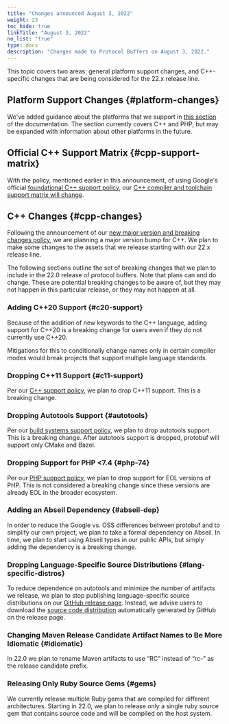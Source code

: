 ```yaml
---
title: "Changes announced August 3, 2022"
weight: 23
toc_hide: true
linkTitle: "August 3, 2022"
no_list: "true"
type: docs
description: "Changes made to Protocol Buffers on August 3, 2022."
---
```

    

This topic covers two areas: general platform support changes, and C++-specific
changes that are being considered for the 22.x release line.

## Platform Support Changes {#platform-changes}

We've added guidance about the platforms that we support in
[this section](/docs/programming-guides/proto#platforms) of
the documentation. The section currently covers C++ and PHP, but may be expanded
with information about other platforms in the future.

## Official C++ Support Matrix {#cpp-support-matrix}

With the policy, mentioned earlier in this announcement, of using Google's
official
[foundational C++ support policy](/docs/programming-guides/proto#platforms),
our
[C++ compiler and toolchain support matrix will change](https://github.com/google/oss-policies-info/blob/8067c719150dfec6a836dd82230c5eb0ba11acd7/foundational-cxx-support-matrix.md).

## C++ Changes {#cpp-changes}

Following the announcement of our
[new major version and breaking changes policy](/docs/news/2022-07-06),
we are planning a major version bump for C++. We plan to make some changes to
the assets that we release starting with our 22.x release line.

The following sections outline the set of breaking changes that we plan to
include in the 22.0 release of protocol buffers. Note that plans can and do
change. These are potential breaking changes to be aware of, but they may not
happen in this particular release, or they may not happen at all.

### Adding C++20 Support {#c20-support}

Because of the addition of new keywords to the C++ language, adding support for
C++20 is a breaking change for users even if they do not currently use C++20.

Mitigations for this to conditionally change names only in certain compiler
modes would break projects that support multiple language standards.

### Dropping C++11 Support {#c11-support}

Per our
[C++ support policy](https://opensource.google/documentation/policies/cplusplus-support#4_c_language_standard),
we plan to drop C++11 support. This is a breaking change.

### Dropping Autotools Support {#autotools}

Per our
[build systems support policy](https://opensource.google/documentation/policies/cplusplus-support#3_build_systems),
we plan to drop autotools support. This is a breaking change. After autotools
support is dropped, protobuf will support only CMake and Bazel.

### Dropping Support for PHP <7.4 {#php-74}

Per our
[PHP support policy](https://cloud.google.com/php/getting-started/supported-php-versions),
we plan to drop support for EOL versions of PHP. This is not considered a
breaking change since these versions are already EOL in the broader ecosystem.

### Adding an Abseil Dependency {#abseil-dep}

In order to reduce the Google vs. OSS differences between protobuf and to
simplify our own project, we plan to take a formal dependency on Abseil. In
time, we plan to start using Abseil types in our public APIs, but simply adding
the dependency is a breaking change.

### Dropping Language-Specific Source Distributions {#lang-specific-distros}

To reduce dependence on autotools and minimize the number of artifacts we
release, we plan to stop publishing language-specific source distributions on
our
[GitHub release page](https://github.com/protocolbuffers/protobuf/releases).
Instead, we advise users to download the
[source code distribution](https://github.com/protocolbuffers/protobuf/releases)
automatically generated by GitHub on the release page.

### Changing Maven Release Candidate Artifact Names to Be More Idiomatic {#idiomatic}

In 22.0 we plan to rename Maven artifacts to use “RC” instead of “rc-” as the
release candidate prefix.

### Releasing Only Ruby Source Gems {#gems}

We currently release multiple Ruby gems that are compiled for different
architectures. Starting in 22.0, we plan to release only a single ruby source
gem that contains source code and will be compiled on the host system.
